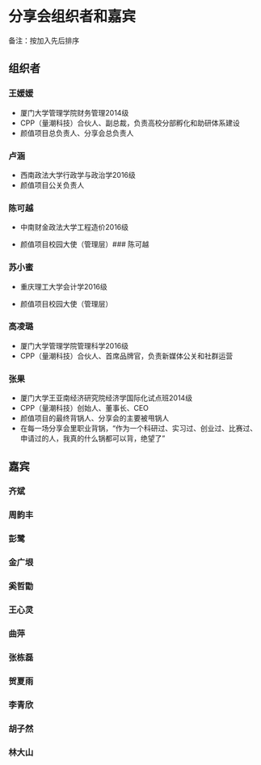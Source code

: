 # 分享会组织者和嘉宾

备注：按加入先后排序

## 组织者

### 王媛媛
- 厦门大学管理学院财务管理2014级
- CPP（量潮科技）合伙人、副总裁，负责高校分部孵化和助研体系建设
- 颜值项目总负责人、分享会总负责人

### 卢涵
- 西南政法大学行政学与政治学2016级
- 颜值项目公关负责人

### 陈可越

- 中南财金政法大学工程造价2016级

- 颜值项目校园大使（管理层）### 陈可越



### 苏小蜜

- 重庆理工大学会计学2016级

- 颜值项目校园大使（管理层）

### 高凌璐

- 厦门大学管理学院管理科学2016级
- CPP（量潮科技）合伙人、首席品牌官，负责新媒体公关和社群运营

### 张果
- 厦门大学王亚南经济研究院经济学国际化试点班2014级
- CPP（量潮科技）创始人、董事长、CEO
- 颜值项目的最终背锅人、分享会的主要被甩锅人
- 在每一场分享会里职业背锅，“作为一个科研过、实习过、创业过、比赛过、申请过的人，我真的什么锅都可以背，绝望了”


## 嘉宾
### 齐斌

### 周韵丰

### 彭鹭

### 金广垠

### 奚哲勖

### 王心灵

### 曲萍

### 张栋磊

### 贺夏雨

### 李青欣

### 胡子然

### 林大山

